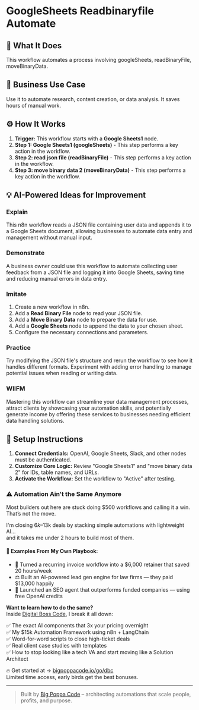 # GoogleSheets Readbinaryfile Automate

## 🚀 What It Does
This workflow automates a process involving googleSheets, readBinaryFile, moveBinaryData.

## 💼 Business Use Case
Use it to automate research, content creation, or data analysis. It saves hours of manual work.

## ⚙️ How It Works
1.  **Trigger:** This workflow starts with a **Google Sheets1** node.
2. **Step 1: Google Sheets1 (googleSheets)** - This step performs a key action in the workflow.
3. **Step 2: read json file (readBinaryFile)** - This step performs a key action in the workflow.
4. **Step 3: move binary data 2 (moveBinaryData)** - This step performs a key action in the workflow.

## 💡 AI-Powered Ideas for Improvement
### Explain
This n8n workflow reads a JSON file containing user data and appends it to a Google Sheets document, allowing businesses to automate data entry and management without manual input.

### Demonstrate
A business owner could use this workflow to automate collecting user feedback from a JSON file and logging it into Google Sheets, saving time and reducing manual errors in data entry.

### Imitate
1. Create a new workflow in n8n.
2. Add a **Read Binary File** node to read your JSON file.
3. Add a **Move Binary Data** node to prepare the data for use.
4. Add a **Google Sheets** node to append the data to your chosen sheet.
5. Configure the necessary connections and parameters.

### Practice
Try modifying the JSON file's structure and rerun the workflow to see how it handles different formats. Experiment with adding error handling to manage potential issues when reading or writing data.

### WIIFM
Mastering this workflow can streamline your data management processes, attract clients by showcasing your automation skills, and potentially generate income by offering these services to businesses needing efficient data handling solutions.

## 🔧 Setup Instructions
1. **Connect Credentials:** OpenAI, Google Sheets, Slack, and other nodes must be authenticated.
2. **Customize Core Logic:** Review "Google Sheets1" and "move binary data 2" for IDs, table names, and URLs.
3. **Activate the Workflow:** Set the workflow to "Active" after testing.

### ⚠️ Automation Ain’t the Same Anymore

Most builders out here are stuck doing $500 workflows and calling it a win.  
That’s not the move.  

I'm closing $6k–$13k deals by stacking simple automations with lightweight AI...  
and it takes me under 2 hours to build most of them.

#### 🧠 Examples From My Own Playbook:
- 🔁 Turned a recurring invoice workflow into a $6,000 retainer that saved 20 hours/week  
- ⚖️ Built an AI-powered lead gen engine for law firms — they paid $13,000 happily  
- 🚀 Launched an SEO agent that outperforms funded companies — using free OpenAI credits  

**Want to learn how to do the same?**  
Inside [Digital Boss Code](https://bigpoppacode.io/go/dbc), I break it all down:

✅ The exact AI components that 3x your pricing overnight  
✅ My $15k Automation Framework using n8n + LangChain  
✅ Word-for-word scripts to close high-ticket deals  
✅ Real client case studies with templates  
✅ How to stop looking like a tech VA and start moving like a Solution Architect  

🔥 Get started at → [bigpoppacode.io/go/dbc](https://bigpoppacode.io/go/dbc)  
Limited time access, early birds get the best bonuses.

---
> Built by [Big Poppa Code](https://bigpoppacode.io) – architecting automations that scale people, profits, and purpose.
